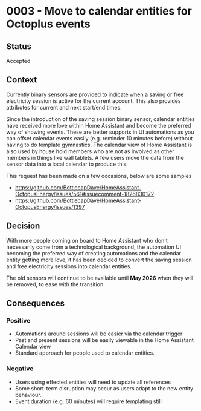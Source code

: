 # 0003 - Move to calendar entities for Octoplus events

## Status
Accepted

## Context

Currently binary sensors are provided to indicate when a saving or free electricity session is active for the current account. This also provides attributes for current and next start/end times.

Since the introduction of the saving session binary sensor, calendar entities have received more love within Home Assistant and become the preferred way of showing events. These are better supports in UI automations as you can offset calendar events easily (e.g. reminder 10 minutes before) without having to do template gymnastics. The calendar view of Home Assistant is also used by house hold members who are not as involved as other members in things like wall tablets. A few users move the data from the sensor data into a local calendar to produce this.

This request has been made on a few occasions, below are some samples

* https://github.com/BottlecapDave/HomeAssistant-OctopusEnergy/issues/561#issuecomment-1826830172
* https://github.com/BottlecapDave/HomeAssistant-OctopusEnergy/issues/1397

## Decision

With more people coming on board to Home Assistant who don't necessarily come from a technological background, the automation UI becoming the preferred way of creating automations and the calendar entity getting more love, it has been decided to convert the saving session and free electricity sessions into calendar entities.

The old sensors will continue to be available until **May 2026** when they will be removed, to ease with the transition.

## Consequences 

### Positive
- Automations around sessions will be easier via the calendar trigger
- Past and present sessions will be easily viewable in the Home Assistant Calendar view
- Standard approach for people used to calendar entities.

### Negative
- Users using effected entities will need to update all references
- Some short-term disruption may occur as users adapt to the new entity behaviour.
- Event duration (e.g. 60 minutes) will require templating still